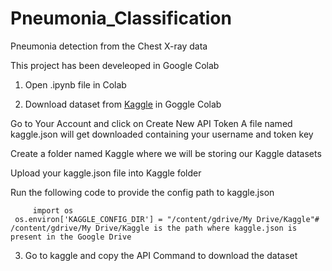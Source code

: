 # Pneumonia_Classification
Pneumonia detection from the Chest X-ray data

   This project has been develeoped in Google Colab
    
   1. Open .ipynb file in Colab
    
   2. Download dataset from [Kaggle](https://www.kaggle.com/paultimothymooney/chest-xray-pneumonia/download) in Goggle Colab 
    
          
   Go to Your Account and click on Create New API Token
        A file named kaggle.json will get downloaded containing your username and token key
        
   Create a folder named Kaggle where we will be storing our Kaggle datasets
        
   Upload your kaggle.json file into Kaggle folder
        
   Run the following code to provide the config path to kaggle.json
         
         import os
     os.environ['KAGGLE_CONFIG_DIR'] = "/content/gdrive/My Drive/Kaggle"# /content/gdrive/My Drive/Kaggle is the path where kaggle.json is present in the Google Drive 
     
  3. Go to kaggle and copy the API Command to download the dataset
